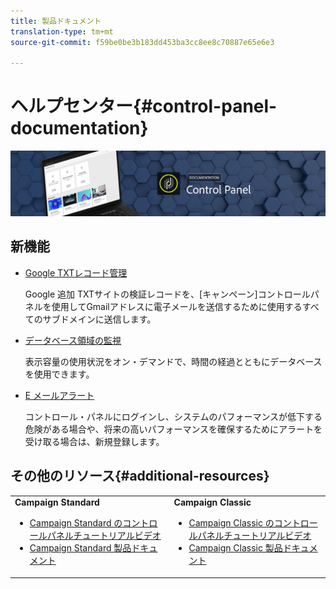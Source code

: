 ```yaml
---
title: 製品ドキュメント
translation-type: tm+mt
source-git-commit: f59be0be3b183dd453ba3cc8ee8c70887e65e6e3

---
```



# ヘルプセンター{#control-panel-documentation}

![](assets/do-not-localize/banner.png)

## 新機能

* [Google TXTレコード管理](subdomains-certificates/using/managing-txt-records.md)

   Google 追加 TXTサイトの検証レコードを、[キャンペーン]コントロールパネルを使用してGmailアドレスに電子メールを送信するために使用するすべてのサブドメインに送信します。

* [データベース領域の監視](performance-monitoring/using/database-monitoring.md)

   表示容量の使用状況をオン・デマンドで、時間の経過とともにデータベースを使用できます。

* [E メールアラート](performance-monitoring/using/email-alerting.md)

   コントロール・パネルにログインし、システムのパフォーマンスが低下する危険がある場合や、将来の高いパフォーマンスを確保するためにアラートを受け取る場合は、新規登録します。

## その他のリソース{#additional-resources}

<table>
    <tr>
        <td><b>Campaign Standard</b><br/>
        <ul>
            <li><a href="https://docs.adobe.com/content/help/en/campaign-learn/campaign-standard-tutorials/administrating/control-panel/control-panel-overview.html">Campaign Standard のコントロールパネルチュートリアルビデオ</a></li>
            <li><a href="https://docs.adobe.com/content/help/ja-JP/campaign-standard/using/campaign-standard-home.html">Campaign Standard 製品ドキュメント</a></li>
        </ul>
        </td>
        <td><b>Campaign Classic</b><br/>
        <ul>
            <li><a href="https://docs.adobe.com/content/help/en/campaign-learn/campaign-classic-tutorials/administrating/control-panel-acc/control-panel-overview.html">Campaign Classic のコントロールパネルチュートリアルビデオ</a></li>
            <li><a href="https://docs.adobe.com/content/help/en/campaign-classic/using/campaign-classic-home.html">Campaign Classic 製品ドキュメント</a></li>
        </ul>
        </td>
    </tr>
</table>
